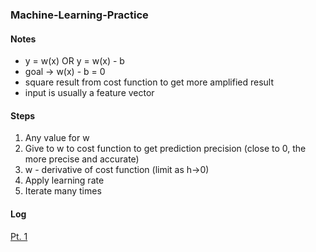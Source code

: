 ### Machine-Learning-Practice

#### Notes
- y = w(x) OR y = w(x) - b
- goal -> w(x) - b = 0
- square result from cost function to get more amplified result
- input is usually a feature vector

#### Steps
1. Any value for w
2. Give to w to cost function to get prediction precision (close to 0, the more precise and accurate)
3. w - derivative of cost function (limit as h->0)
4. Apply learning rate
5. Iterate many times

#### Log
[Pt. 1](https://lukasn.xyz/posts/machine-learning-pt.1/)
